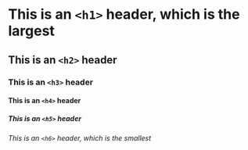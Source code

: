 # This is an `<h1>` header, which is the largest

## This is an `<h2>` header

### This is an `<h3>` header 

#### This is an `<h4>` header 

##### This is an `<h5>` header 

###### This is an `<h6>` header, which is the smallest
